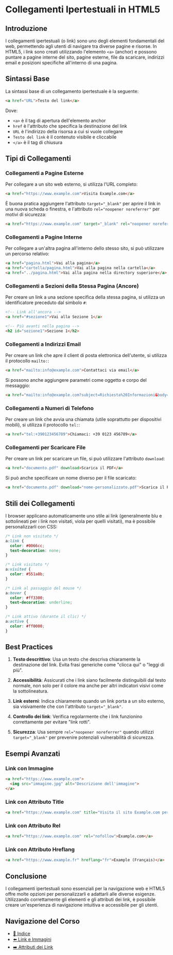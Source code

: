 # Collegamenti Ipertestuali in HTML5

## Introduzione

I collegamenti ipertestuali (o link) sono uno degli elementi fondamentali del web, permettendo agli utenti di navigare tra diverse pagine e risorse. In HTML5, i link sono creati utilizzando l'elemento `<a>` (anchor) e possono puntare a pagine interne del sito, pagine esterne, file da scaricare, indirizzi email e posizioni specifiche all'interno di una pagina.

## Sintassi Base

La sintassi base di un collegamento ipertestuale è la seguente:

```html
<a href="URL">Testo del link</a>
```

Dove:
- `<a>` è il tag di apertura dell'elemento anchor
- `href` è l'attributo che specifica la destinazione del link
- `URL` è l'indirizzo della risorsa a cui si vuole collegare
- `Testo del link` è il contenuto visibile e cliccabile
- `</a>` è il tag di chiusura

## Tipi di Collegamenti

### Collegamenti a Pagine Esterne

Per collegare a un sito web esterno, si utilizza l'URL completo:

```html
<a href="https://www.example.com">Visita Example.com</a>
```

È buona pratica aggiungere l'attributo `target="_blank"` per aprire il link in una nuova scheda o finestra, e l'attributo `rel="noopener noreferrer"` per motivi di sicurezza:

```html
<a href="https://www.example.com" target="_blank" rel="noopener noreferrer">Visita Example.com</a>
```

### Collegamenti a Pagine Interne

Per collegare a un'altra pagina all'interno dello stesso sito, si può utilizzare un percorso relativo:

```html
<a href="pagina.html">Vai alla pagina</a>
<a href="cartella/pagina.html">Vai alla pagina nella cartella</a>
<a href="../pagina.html">Vai alla pagina nella directory superiore</a>
```

### Collegamenti a Sezioni della Stessa Pagina (Ancore)

Per creare un link a una sezione specifica della stessa pagina, si utilizza un identificatore preceduto dal simbolo `#`:

```html
<!-- Link all'ancora -->
<a href="#sezione1">Vai alla Sezione 1</a>

<!-- Più avanti nella pagina -->
<h2 id="sezione1">Sezione 1</h2>
```

### Collegamenti a Indirizzi Email

Per creare un link che apre il client di posta elettronica dell'utente, si utilizza il protocollo `mailto:`:

```html
<a href="mailto:info@example.com">Contattaci via email</a>
```

Si possono anche aggiungere parametri come oggetto e corpo del messaggio:

```html
<a href="mailto:info@example.com?subject=Richiesta%20Informazioni&body=Buongiorno%2C%20vorrei%20avere%20maggiori%20informazioni.">Contattaci via email</a>
```

### Collegamenti a Numeri di Telefono

Per creare un link che avvia una chiamata (utile soprattutto per dispositivi mobili), si utilizza il protocollo `tel:`:

```html
<a href="tel:+390123456789">Chiamaci: +39 0123 456789</a>
```

### Collegamenti per Scaricare File

Per creare un link per scaricare un file, si può utilizzare l'attributo `download`:

```html
<a href="documento.pdf" download>Scarica il PDF</a>
```

Si può anche specificare un nome diverso per il file scaricato:

```html
<a href="documento.pdf" download="nome-personalizzato.pdf">Scarica il PDF</a>
```

## Stili dei Collegamenti

I browser applicano automaticamente uno stile ai link (generalmente blu e sottolineati per i link non visitati, viola per quelli visitati), ma è possibile personalizzarli con CSS:

```css
/* Link non visitato */
a:link {
  color: #0066cc;
  text-decoration: none;
}

/* Link visitato */
a:visited {
  color: #551a8b;
}

/* Link al passaggio del mouse */
a:hover {
  color: #ff3300;
  text-decoration: underline;
}

/* Link attivo (durante il clic) */
a:active {
  color: #ff0000;
}
```

## Best Practices

1. **Testo descrittivo**: Usa un testo che descriva chiaramente la destinazione del link. Evita frasi generiche come "clicca qui" o "leggi di più".

2. **Accessibilità**: Assicurati che i link siano facilmente distinguibili dal testo normale, non solo per il colore ma anche per altri indicatori visivi come la sottolineatura.

3. **Link esterni**: Indica chiaramente quando un link porta a un sito esterno, sia visivamente che con l'attributo `target="_blank"`.

4. **Controllo dei link**: Verifica regolarmente che i link funzionino correttamente per evitare "link rotti".

5. **Sicurezza**: Usa sempre `rel="noopener noreferrer"` quando utilizzi `target="_blank"` per prevenire potenziali vulnerabilità di sicurezza.

## Esempi Avanzati

### Link con Immagine

```html
<a href="https://www.example.com">
  <img src="immagine.jpg" alt="Descrizione dell'immagine">
</a>
```

### Link con Attributo Title

```html
<a href="https://www.example.com" title="Visita il sito Example.com per maggiori informazioni">Example.com</a>
```

### Link con Attributo Rel

```html
<a href="https://www.example.com" rel="nofollow">Example.com</a>
```

### Link con Attributo Hreflang

```html
<a href="https://www.example.fr" hreflang="fr">Example (Français)</a>
```

## Conclusione

I collegamenti ipertestuali sono essenziali per la navigazione web e HTML5 offre molte opzioni per personalizzarli e adattarli alle diverse esigenze. Utilizzando correttamente gli elementi e gli attributi dei link, è possibile creare un'esperienza di navigazione intuitiva e accessibile per gli utenti.

## Navigazione del Corso
- [📑 Indice](../README.md)
- [⬅️ Link e Immagini](./README.md)
- [➡️ Attributi dei Link](./02-AttributiLink.md)